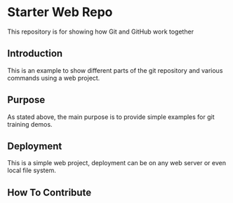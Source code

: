 # Starter Web Repo

This repository is for showing how Git and GitHub work together

## Introduction

This is an example to show different parts of the git repository and various commands using a web project.

## Purpose

As stated above, the main purpose is to provide simple examples for git training demos.

## Deployment

This is a simple web project, deployment can be on any web server or even local file system.

## How To Contribute